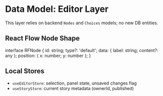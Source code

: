 # Data Model: Editor Layer

This layer relies on backend `Nodes` and `Choices` models; no new DB entities.

## React Flow Node Shape

interface RFNode {
  id: string;
  type?: 'default';
  data: { label: string; content?: any };
  position: { x: number; y: number };
}

## Local Stores
- `useEditorStore`: selection, panel state, unsaved changes flag
- `useStoryStore`: current story metadata (ownerId, published)
